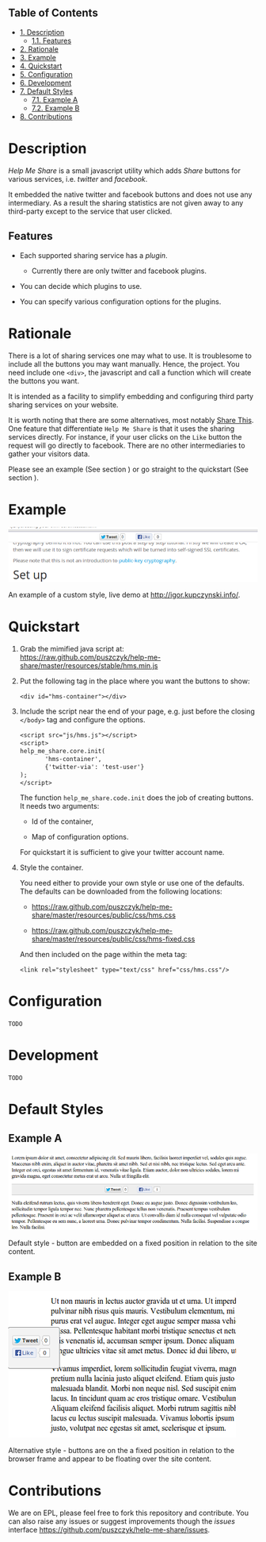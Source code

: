 <div id="table-of-contents">
<h2>Table of Contents</h2>
<div id="text-table-of-contents">
<ul>
<li><a href="#sec-1">1. Description</a>
<ul>
<li><a href="#sec-1-1">1.1. Features</a></li>
</ul>
</li>
<li><a href="#sec-2">2. Rationale</a></li>
<li><a href="#sec-3">3. Example</a></li>
<li><a href="#sec-4">4. Quickstart</a></li>
<li><a href="#sec-5">5. Configuration</a></li>
<li><a href="#sec-6">6. Development</a></li>
<li><a href="#sec-7">7. Default Styles</a>
<ul>
<li><a href="#sec-7-1">7.1. Example A</a></li>
<li><a href="#sec-7-2">7.2. Example B</a></li>
</ul>
</li>
<li><a href="#sec-8">8. Contributions</a></li>
</ul>
</div>
</div>

# Description

*Help Me Share* is a small javascript utility which adds *Share* buttons for
various services, i.e. *twitter* and *facebook*.

It embedded the native twitter and facebook buttons and does not use any
intermediary. As a result the sharing statistics are not given away to any
third-party except to the service that user clicked.

## Features

-   Each supported sharing service has a *plugin*.
    
    -   Currently there are only twitter and facebook plugins.

-   You can decide which plugins to use.

-   You can specify various configuration options for the plugins.

# Rationale

There is a lot of sharing services one may what to use. It is troublesome
to include all the buttons you may want manually. Hence, the project. You
need include one `<div>`, the javascript and call a function which will
create the buttons you want.

It is intended as a facility to simplify embedding and configuring third
party sharing services on your website.

It is worth noting that there are some alternatives, most notably
[Share This](http://en.wikipedia.org/wiki/ShareThis).
One feature that differentiate `Help Me Share` is that it uses the
sharing services directly. For instance, if your user clicks on the `Like`
button the request will go directly to facebook. There are no other
intermediaries to gather your visitors data.

Please see an example (See section ) or go straight to the quickstart (See section ).

# Example

![Example 1. Custom style (taken from <http://igor.kupczynski.info/>).](./docs/img/ex1.png)

An example of a custom style, live demo at <http://igor.kupczynski.info/>.

# Quickstart

1.  Grab the mimified java script at:     
         <https://raw.github.com/puszczyk/help-me-share/master/resources/stable/hms.min.js>

2.  Put the following tag in the place where you want the buttons to show:
    
        <div id="hms-container"></div>

3.  Include the script near the end of your page, e.g. just before the
    closing `</body>` tag and configure the options.
    
        <script src="js/hms.js"></script>
        <script>
        help_me_share.core.init(
               'hms-container',
               {'twitter-via': 'test-user'}
        );
        </script>
    
    The function `help_me_share.code.init` does the job of creating
    buttons. It needs two arguments:
    
    -   Id of the container,
    
    -   Map of configuration options.
    
    For quickstart it is sufficient to give your twitter account name.

4.  Style the container.
    
    You need either to provide your own style or use one of the
    defaults. The defaults can be downloaded from the following locations:
    
    -   <https://raw.github.com/puszczyk/help-me-share/master/resources/public/css/hms.css>
    
    -   <https://raw.github.com/puszczyk/help-me-share/master/resources/public/css/hms-fixed.css>
    
    And then included on the page within the meta tag:
    
        <link rel="stylesheet" type="text/css" href="css/hms.css"/>

# Configuration

`TODO`

# Development

`TODO`

# Default Styles

## Example A

![Example 2. Default style - embedded on a page.](./docs/img/ex2.png)

Default style - button are embedded on a fixed position in relation to the
site content.

## Example B

![Example 3. Default style - floating on the left.](./docs/img/ex3.png)

Alternative style - buttons are on the a fixed position in relation to
the browser frame and appear to be floating over the site content.

# Contributions

We are on EPL, please feel free to fork this repository and contribute. You
can also raise any issues or suggest improvements though the *issues*
interface <https://github.com/puszczyk/help-me-share/issues>.
